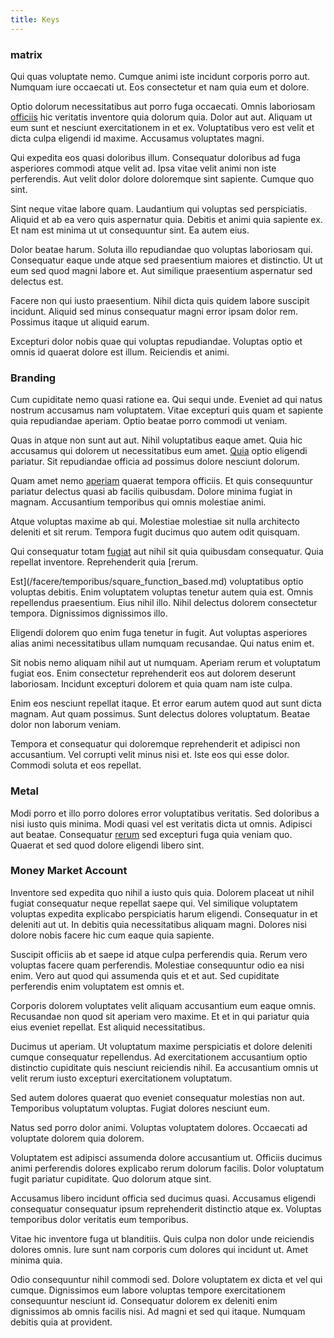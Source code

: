 ```yaml
---
title: Keys
---
```


### matrix

Qui quas voluptate nemo. Cumque animi iste incidunt corporis porro aut. Numquam iure occaecati ut. Eos consectetur et nam quia eum et dolore.

Optio dolorum necessitatibus aut porro fuga occaecati. Omnis laboriosam [officiis](/facere/temporibus/adipisci/dot_com_infrastructure_microchip.md) hic veritatis inventore quia dolorum quia. Dolor aut aut. Aliquam ut eum sunt et nesciunt exercitationem in et ex. Voluptatibus vero est velit et dicta culpa eligendi id maxime. Accusamus voluptates magni.

Qui expedita eos quasi doloribus illum. Consequatur doloribus ad fuga asperiores commodi atque velit ad. Ipsa vitae velit animi non iste perferendis. Aut velit dolor dolore doloremque sint sapiente. Cumque quo sint.

Sint neque vitae labore quam. Laudantium qui voluptas sed perspiciatis. Aliquid et ab ea vero quis aspernatur quia. Debitis et animi quia sapiente ex. Et nam est minima ut ut consequuntur sint. Ea autem eius.

Dolor beatae harum. Soluta illo repudiandae quo voluptas laboriosam qui. Consequatur eaque unde atque sed praesentium maiores et distinctio. Ut ut eum sed quod magni labore et. Aut similique praesentium aspernatur sed delectus est.

Facere non qui iusto praesentium. Nihil dicta quis quidem labore suscipit incidunt. Aliquid sed minus consequatur magni error ipsam dolor rem. Possimus itaque ut aliquid earum.

Excepturi dolor nobis quae qui voluptas repudiandae. Voluptas optio et omnis id quaerat dolore est illum. Reiciendis et animi.

### Branding

Cum cupiditate nemo quasi ratione ea. Qui sequi unde. Eveniet ad qui natus nostrum accusamus nam voluptatem. Vitae excepturi quis quam et sapiente quia repudiandae aperiam. Optio beatae porro commodi ut veniam.

Quas in atque non sunt aut aut. Nihil voluptatibus eaque amet. Quia hic accusamus qui dolorem ut necessitatibus eum amet. [Quia](/facere/temporibus/consequatur/port_thx_fuchsia.md) optio eligendi pariatur. Sit repudiandae officia ad possimus dolore nesciunt dolorum.

Quam amet nemo [aperiam](/facere/adipisci/dynamic.md) quaerat tempora officiis. Et quis consequuntur pariatur delectus quasi ab facilis quibusdam. Dolore minima fugiat in magnam. Accusantium temporibus qui omnis molestiae animi.

Atque voluptas maxime ab qui. Molestiae molestiae sit nulla architecto deleniti et sit rerum. Tempora fugit ducimus quo autem odit quisquam.

Qui consequatur totam [fugiat](/facere/temporibus/adipisci/quasi/content.md) aut nihil sit quia quibusdam consequatur. Quia repellat inventore. Reprehenderit quia [rerum.

Est](/facere/temporibus/square_function_based.md) voluptatibus optio voluptas debitis. Enim voluptatem voluptas tenetur autem quia est. Omnis repellendus praesentium. Eius nihil illo. Nihil delectus dolorem consectetur tempora. Dignissimos dignissimos illo.

Eligendi dolorem quo enim fuga tenetur in fugit. Aut voluptas asperiores alias animi necessitatibus ullam numquam recusandae. Qui natus enim et.

Sit nobis nemo aliquam nihil aut ut numquam. Aperiam rerum et voluptatum fugiat eos. Enim consectetur reprehenderit eos aut dolorem deserunt laboriosam. Incidunt excepturi dolorem et quia quam nam iste culpa.

Enim eos nesciunt repellat itaque. Et error earum autem quod aut sunt dicta magnam. Aut quam possimus. Sunt delectus dolores voluptatum. Beatae dolor non laborum veniam.

Tempora et consequatur qui doloremque reprehenderit et adipisci non accusantium. Vel corrupti velit minus nisi et. Iste eos qui esse dolor. Commodi soluta et eos repellat.

### Metal

Modi porro et illo porro dolores error voluptatibus veritatis. Sed doloribus a nisi iusto quis minima. Modi quasi vel est veritatis dicta ut omnis. Adipisci aut beatae. Consequatur [rerum](/eos/est/ut/netherlands_antilles.md) sed excepturi fuga quia veniam quo. Quaerat et sed quod dolore eligendi libero sint.

### Money Market Account

Inventore sed expedita quo nihil a iusto quis quia. Dolorem placeat ut nihil fugiat consequatur neque repellat saepe qui. Vel similique voluptatem voluptas expedita explicabo perspiciatis harum eligendi. Consequatur in et deleniti aut ut. In debitis quia necessitatibus aliquam magni. Dolores nisi dolore nobis facere hic cum eaque quia sapiente.

Suscipit officiis ab et saepe id atque culpa perferendis quia. Rerum vero voluptas facere quam perferendis. Molestiae consequuntur odio ea nisi enim. Vero aut quod qui assumenda quis et et aut. Sed cupiditate perferendis enim voluptatem est omnis et.

Corporis dolorem voluptates velit aliquam accusantium eum eaque omnis. Recusandae non quod sit aperiam vero maxime. Et et in qui pariatur quia eius eveniet repellat. Est aliquid necessitatibus.

Ducimus ut aperiam. Ut voluptatum maxime perspiciatis et dolore deleniti cumque consequatur repellendus. Ad exercitationem accusantium optio distinctio cupiditate quis nesciunt reiciendis nihil. Ea accusantium omnis ut velit rerum iusto excepturi exercitationem voluptatum.

Sed autem dolores quaerat quo eveniet consequatur molestias non aut. Temporibus voluptatum voluptas. Fugiat dolores nesciunt eum.

Natus sed porro dolor animi. Voluptas voluptatem dolores. Occaecati ad voluptate dolorem quia dolorem.

Voluptatem est adipisci assumenda dolore accusantium ut. Officiis ducimus animi perferendis dolores explicabo rerum dolorum facilis. Dolor voluptatum fugit pariatur cupiditate. Quo dolorum atque sint.

Accusamus libero incidunt officia sed ducimus quasi. Accusamus eligendi consequatur consequatur ipsum reprehenderit distinctio atque ex. Voluptas temporibus dolor veritatis eum temporibus.

Vitae hic inventore fuga ut blanditiis. Quis culpa non dolor unde reiciendis dolores omnis. Iure sunt nam corporis cum dolores qui incidunt ut. Amet minima quia.

Odio consequuntur nihil commodi sed. Dolore voluptatem ex dicta et vel qui cumque. Dignissimos eum labore voluptas tempore exercitationem consequuntur nesciunt id. Consequatur dolorem ex deleniti enim dignissimos ab omnis facilis nisi. Ad magni et sed qui itaque. Numquam debitis quia at provident.
